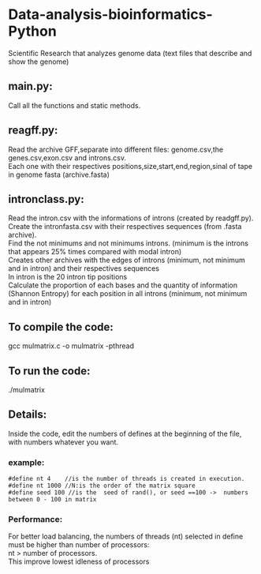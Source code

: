 # Data-analysis-bioinformatics-Python
Scientific Research that analyzes genome data (text files that describe and show the genome) 

## main.py:
Call all the functions and static methods.

## reagff.py:
Read the archive GFF,separate into different files: genome.csv,the genes.csv,exon.csv and introns.csv.<br/>
Each one with their respectives positions,size,start,end,region,sinal of tape  in genome fasta (archive.fasta)

## intronclass.py:
Read the intron.csv with the informations of introns (created by readgff.py).<br/>
Create the intronfasta.csv with their respectives sequences (from .fasta archive).<br/>
Find the not minimums and not minimums introns. (minimum  is the introns that appears 25% times compared with modal intron) <br/>
Creates other archives with the edges of introns (minimum, not minimum and  in intron) and their respectives sequences<br/>
In intron is the 20 intron tip positions<br/>
Calculate the proportion of each bases and the quantity of information (Shannon Entropy) for each position in all introns (minimum, not minimum and in intron)<br/>



## To compile the code:
gcc mulmatrix.c -o mulmatrix -pthread<br/>

## To run the code:
./mulmatrix<br/>

## Details:
Inside the code, edit the numbers of defines at the beginning of the file, with numbers whatever you want.<br/>

### example:<br/>
```
#define nt 4    //is the number of threads is created in execution.
#define nt 1000 //N:is the order of the matrix square
#define seed 100 //is the  seed of rand(), or seed ==100 ->  numbers between 0 - 100 in matrix
```

### Performance:<br/>
For better load balancing, the numbers of threads (nt) selected in define must be higher than number of processors:<br/> nt > number of processors.<br/>
This improve lowest idleness of processors<br/>
